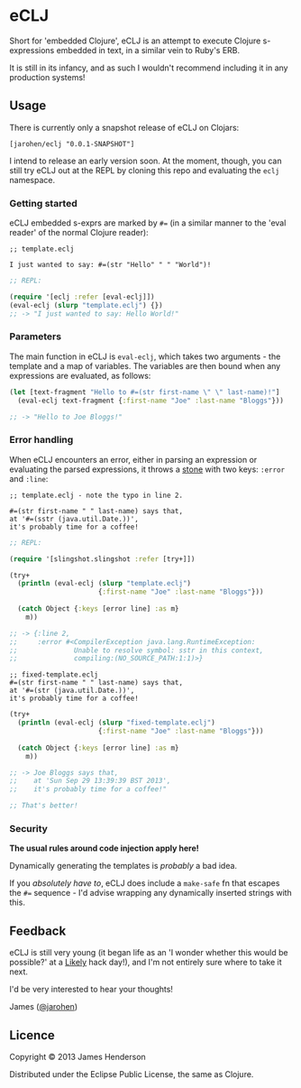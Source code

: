 # eCLJ

Short for 'embedded Clojure', eCLJ is an attempt to execute Clojure
s-expressions embedded in text, in a similar vein to Ruby's ERB.

It is still in its infancy, and as such I wouldn't recommend including
it in any production systems!

## Usage

There is currently only a snapshot release of eCLJ on Clojars:

    [jarohen/eclj "0.0.1-SNAPSHOT"]

I intend to release an early version soon. At the moment, though, you
can still try eCLJ out at the REPL by cloning this repo and evaluating
the `eclj` namespace.

### Getting started

eCLJ embedded s-exprs are marked by `#=` (in a similar manner to the
'eval reader' of the normal Clojure reader):

```
;; template.eclj

I just wanted to say: #=(str "Hello" " " "World")!
```

```clojure
;; REPL:

(require '[eclj :refer [eval-eclj]])
(eval-eclj (slurp "template.eclj") {})
;; -> "I just wanted to say: Hello World!"
```

### Parameters

The main function in eCLJ is `eval-eclj`, which takes two arguments -
the template and a map of variables. The variables are then bound when
any expressions are evaluated, as follows:

```clojure
(let [text-fragment "Hello to #=(str first-name \" \" last-name)!"]
  (eval-eclj text-fragment {:first-name "Joe" :last-name "Bloggs"}))

;; -> "Hello to Joe Bloggs!"

```

### Error handling

When eCLJ encounters an error, either in parsing an expression or
evaluating the parsed expressions, it throws a [stone][1] with two
keys: `:error` and `:line`:

[1]: https://github.com/scgilardi/slingshot

```
;; template.eclj - note the typo in line 2.

#=(str first-name " " last-name) says that,
at '#=(sstr (java.util.Date.))',
it's probably time for a coffee!
```

```clojure
;; REPL:

(require '[slingshot.slingshot :refer [try+]])

(try+
  (println (eval-eclj (slurp "template.eclj")
                      {:first-name "Joe" :last-name "Bloggs"}))
					  
  (catch Object {:keys [error line] :as m}
    m))

;; -> {:line 2,
;;     :error #<CompilerException java.lang.RuntimeException:
;;              Unable to resolve symbol: sstr in this context,
;;              compiling:(NO_SOURCE_PATH:1:1)>}
```

```
;; fixed-template.eclj
#=(str first-name " " last-name) says that,
at '#=(str (java.util.Date.))',
it's probably time for a coffee!
```

```clojure
(try+
  (println (eval-eclj (slurp "fixed-template.eclj")
                      {:first-name "Joe" :last-name "Bloggs"}))
					  
  (catch Object {:keys [error line] :as m}
    m))

;; -> Joe Bloggs says that,
;;    at 'Sun Sep 29 13:39:39 BST 2013',
;;    it's probably time for a coffee!"

;; That's better!

```

### Security

**The usual rules around code injection apply here!**

Dynamically generating the templates is *probably* a bad idea.

If you *absolutely have to*, eCLJ does include a `make-safe` fn that
escapes the `#=` sequence - I'd advise wrapping any dynamically
inserted strings with this.

## Feedback

eCLJ is still very young (it began life as an 'I wonder whether this
would be possible?' at a [Likely](https://likely.co) hack day!), and
I'm not entirely sure where to take it next.

I'd be very interested to hear your thoughts!

James ([@jarohen](https://twitter.com/jarohen))

## Licence

Copyright © 2013 James Henderson

Distributed under the Eclipse Public License, the same as Clojure.
